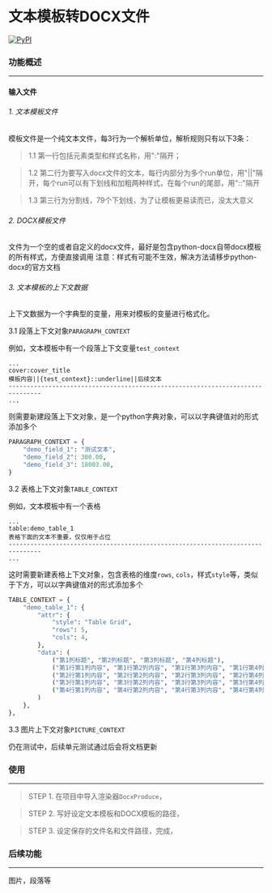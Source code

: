 # 文本模板转DOCX文件
[![PyPI](https://img.shields.io/pypi/v/docx-parsing-gmdzy2010.svg)](https://pypi.org/project/docx-parsing-gmdzy2010/)

### 功能概述
_________

#### 输入文件
###### 1. 文本模板文件
模板文件是一个纯文本文件，每3行为一个解析单位，解析规则只有以下3条：
>1.1 第一行包括元素类型和样式名称，用":"隔开；  

>1.2 第二行为要写入docx文件的文本，每行内部分为多个run单位，用"||"隔开，每个run可以有下划线和加粗两种样式，在每个run的尾部，用"::"隔开  

>1.3 第三行为分割线，79个下划线，为了让模板更易读而已，没太大意义  

###### 2. DOCX模板文件
文件为一个空的或者自定义的docx文件，最好是包含python-docx自带docx模板的所有样式，方便直接调用
注意：样式有可能不生效，解决方法请移步python-docx的官方文档

###### 3. 文本模板的上下文数据
上下文数据为一个字典型的变量，用来对模板的变量进行格式化。  

3.1 段落上下文对象`PARAGRAPH_CONTEXT`  

例如，文本模板中有一个段落上下文变量`test_context`
```
...
cover:cover_title
模板内容||{test_context}::underline||后续文本
-------------------------------------------------------------------------------
...
```
则需要新建段落上下文对象，是一个python字典对象，可以以字典键值对的形式添加多个   

```python
PARAGRAPH_CONTEXT = {
    "demo_field_1": "测试文本",
    "demo_field_2": 300.00,
    "demo_field_3": 18003.00,
}

```
3.2 表格上下文对象`TABLE_CONTEXT`  

例如，文本模板中有一个表格
```
...
table:demo_table_1
表格下面的文本不重要，仅仅用于占位
-------------------------------------------------------------------------------
...
```
这时需要新建表格上下文对象，包含表格的维度`rows`, `cols`，样式`style`等，类似于下方，可以以字典键值对的形式添加多个
```python
TABLE_CONTEXT = {
    "demo_table_1": {
        "attr": {
            "style": "Table Grid",
            "rows": 5,
            "cols": 4,
        },
        "data": (
            ("第1列标题", "第2列标题", "第3列标题", "第4列标题"),
            ("第1行第1列内容", "第1行第2列内容", "第1行第3列内容", "第1行第4列内容"),
            ("第2行第1列内容", "第2行第2列内容", "第2行第3列内容", "第2行第4列内容"),
            ("第3行第1列内容", "第3行第2列内容", "第3行第3列内容", "第3行第4列内容"),
            ("第4行第1列内容", "第4行第2列内容", "第4行第3列内容", "第4行第4列内容"),
        )
    },
},
```
3.3 图片上下文对象`PICTURE_CONTEXT`  

仍在测试中，后续单元测试通过后会将文档更新

### 使用
_________
>STEP 1. 在项目中导入渲染器`DocxProduce`，

>STEP 2. 写好设定文本模板和DOCX模板的路径，

>STEP 3. 设定保存的文件名和文件路径，完成，  

### 后续功能
_________
图片，段落等

